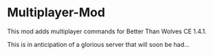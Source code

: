 # Multiplayer-Mod
This mod adds multiplayer commands for Better Than Wolves CE 1.4.1.

This is in anticipation of a glorious server that will soon be had...
